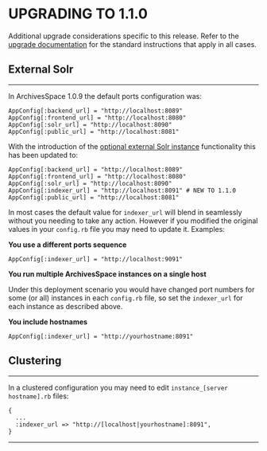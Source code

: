 # UPGRADING TO 1.1.0

Additional upgrade considerations specific to this release. Refer to the [upgrade documentation](../upgrading.md) for the standard instructions that apply in all cases.

## External Solr
-------------

In ArchivesSpace 1.0.9 the default ports configuration was:

```
AppConfig[:backend_url] = "http://localhost:8089"
AppConfig[:frontend_url] = "http://localhost:8080"
AppConfig[:solr_url] = "http://localhost:8090"
AppConfig[:public_url] = "http://localhost:8081"
```

With the introduction of the [optional external Solr instance](../../provisioning/solr.md) functionality this has been updated to:

```
AppConfig[:backend_url] = "http://localhost:8089"
AppConfig[:frontend_url] = "http://localhost:8080"
AppConfig[:solr_url] = "http://localhost:8090"
AppConfig[:indexer_url] = "http://localhost:8091" # NEW TO 1.1.0
AppConfig[:public_url] = "http://localhost:8081"
```

In most cases the default value for `indexer_url` will blend in seamlessly without you needing to take any action. However if you modified the original values in your `config.rb` file you may need to update it. Examples:

**You use a different ports sequence**

```
AppConfig[:indexer_url] = "http://localhost:9091"
```

**You run multiple ArchivesSpace instances on a single host**

Under this deployment scenario you would have changed port numbers for some (or all) instances in each `config.rb` file, so set the `indexer_url` for each instance as described above.

**You include hostnames**

```
AppConfig[:indexer_url] = "http://yourhostname:8091"
```

## Clustering
----------

In a clustered configuration you may need to edit `instance_[server hostname].rb` files:

```
{
  ...
  :indexer_url => "http://[localhost|yourhostname]:8091",
}
```

---
